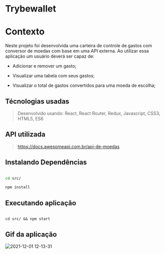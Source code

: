 # Trybewallet

  

# Contexto

Neste projeto foi desenvolvida uma carteira de controle de gastos com conversor de moedas com base em uma API externa. Ao utilizar essa aplicação um usuário deverá ser capaz de:

* Adicionar e remover um gasto;

* Visualizar uma tabela com seus gastos;

* Visualizar o total de gastos convertidos para uma moeda de escolha;

  

## Técnologias usadas


> Desenvolvido usando: React, React Router, Redux, Javascript, CSS3, HTML5, ES6


## API utilizada
> https://docs.awesomeapi.com.br/api-de-moedas
  
 
## Instalando Dependências

  

```bash

cd src/

npm install

```

## Executando aplicação

```

cd src/ && npm start

```

## Gif da aplicação

![2021-12-01 12-13-31](https://user-images.githubusercontent.com/79478208/144265030-76c2c9a8-9ad5-40b7-8054-631bea2af632.gif)

